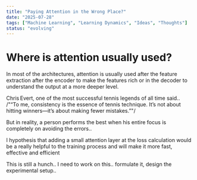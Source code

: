 ```yaml
---
title: "Paying Attention in the Wrong Place?"
date: "2025-07-28"
tags: ["Machine Learning", "Learning Dynamics", "Ideas", "Thoughts"]
status: "evolving"
---
```


# Where is attention usually used? 

In most of the architectures, attention is usually used after the feature extraction after the encoder to make the features rich or in the decoder to understand the output at a more deeper level. 

Chris Evert, one of the most successful tennis legends of all time said.. /"“To me, consistency is the essence of tennis technique. It’s not about hitting winners—it’s about making fewer mistakes.”"/

But in reality, a person performs the best when his entire focus is completely on avoiding the errors.. 

I hypothesis that adding a small attention layer at the loss calculation would be a really helpful to the training process and will make it more fast, effective and efficient

This is still a hunch.. I need to work on this.. formulate it, design the experimental setup.. 
